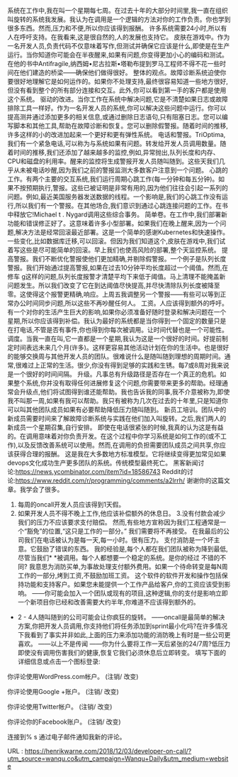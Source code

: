 系统在工作中,我在叫一个星期每七周。在过去十年的大部分时间里,我一直在组织叫旋转的系统我发展。我认为在调用是一个逻辑的方法对你的工作负责。你也学到很多东西。然而,压力和不便,所以你应该得到报酬。 
 许多系统需要24小时,所以有人在呼吁支持。在我看来,这是很自然的,人的发展也支持它。 
 皮肤在游戏中。作为一名开发人员,负责代码不仅意味着写作,但测试并确保它应该是什么,即使是在生产运行。当你知道你可能会在半夜醒来,如果有问题,你变得更加小心的编码和测试。在他的书中Antifragile,纳西姆•尼古拉斯•塔勒布提到罗马工程师不得不花一些时间在他们建造的桥梁——确保他们做得很好。 
 整体的观点。故障诊断系统迫使你要很好地理解它是如何运作的。如果你不处理支持,最终很容易知道一些地方很好,但没有看到整个的所有部分连接和交互。此外,你可以看到第一手的客户都是使用这个系统。 
 驱动的改进。当你工作在系统中解决问题,它是不清楚如果日志或故障排除工具一样好。作为一名开发人员的系统,你可以解决这些问题中运行。你可以提高测井通过添加更多的相关信息,或通过删除日志语句,只有阻塞日志。您可以编写脚本和其他工具,帮助在故障诊断和恢复。您可以删除假警报。随着时间的推移,许多这样的小的改进加起来一个更好和更有弹性系统。 
 电话和警报。TriOptima,我们有一个紧急电话,可以称为与系统如果有问题。转发给开发人员调用数量。随着时间的推移,我们还添加了越来越多的监控,例如,异常抛出,队列长度和内存、CPU和磁盘的利用率。醒来的监控将生成警报开发人员随叫随到。这些天我们几乎从未被电话吵醒,因为我们之前的警报监测大多数客户注意到一个问题。 
 心跳的工作。有两个主要的交互系统,我们运行周期心跳工作(每一分钟和每五分钟)。如果不按预期执行,警报。这些已被证明是非常有用的,因为他们往往会引起一系列的问题。例如,最近美国服务器发送数据的线程。一个影响是,我们的心跳工作没有运行,所以我们有一个警报。在其他场合,我们意识到通过心跳连接问题的工作。在书中释放它!Michael t . Nygard调用这些综合事务。 
 简单卷。在工作中,我们部署新功能和错误修正好了。这意味着许多小型部署。如果我们在晚上醒来,因为一个问题,解决方法是经常回滚最近部署。这是一个简单的感谢Kubernetes和快速操作。一些变化,比如数据库迁移,可以回滚。但因为我们知道这个,皮肤在游戏中,我们试着写这些是尽可能简单的回滚。早上我们也使高风险的部署,整个天监控系统。 
 提高警报。我们不断优化警报使他们更加精确,并剔除假警报。一个例子是队列长度警报。我们开始通过提高警报,如果在过去10分钟平均长度超过一个阈值。然而,在修车 
 g这样的问题,队列长度报警才清楚平均下来低于阈值。马上清理不能掩盖新问题发生。所以我们改变了它在到达阈值尽快提高,并尽快清除队列长度被降至零。这使得这个报警更精确,响应。上周五我调整另一个警报——有些可以等到正常办公时间同步问题,所以这些不再吵醒任何人。 
 工资。人应该得到额外的呼吁。有一个对你的生活产生巨大的影响,如果你必须准备好随时登录和解决问题在一个星期,所以你应该得到补偿。我认为最好的系统都是当你得到一个固定的数量只是在打电话,不管是否有事件,你也得到你每次被调用。让时间代替也是一个可能性。 
 调度。当我一直在叫,它一直都是一个星期,我认为这是一个很好的时间。好提前制定时间表远未来几个月(许多)。这样更容易其他活动计划在你的生活中。也是很好的能够交换周与其他开发人员的团队。很难说什么是随叫随到理想的周期时间。通常,很难过上正常的生活。很少,你没有得到足够的实践和生锈。每7或8周对我来说是一个很好的时间间隔。 
 升级。凡事总有升级路径是否存在一个真正的危机。如果整个系统,你并没有取得任何进展修复这个问题,你需要带来更多的帮助。经理通常会升级点,他们将试图得到谁还能帮助。我也告诉我的同事,我不介意被称为,即使我不叫那一周,如果有我可以帮助。我只有被称为几次在过去的十年里,只是知道你可以叫其他团队成员如果有必要帮助降低压力随叫随到。 
 新员工培训。团队中的新成员需要时间来了解故障诊断系统与实践在他们加入叫旋转。之后,我们两人的新成员一个星期召集,自行安排。 
 即使在电话很紧张的时候,我真的认为这是有益的。在调用意味着对你负责开发。在这个过程中你学习系统是如何工作的(或不工作),以及反馈改善系统可以使用。然而,在调用的负担需要团队成员之间共享,你应该获得合理的报酬。 
 这是我在大多数地方标准模型。它将继续变得更加常见如果devops文化成功生产更多团队的系统。传统模型最终死亡。 
 黑客新闻讨论:https://news.ycombinator.com/item?id=18586743 
 Reddit的讨论:https://www.reddit.com/r/programming/comments/a2lrrh/ 
 谢谢你的这篇文章。我学会了很多。 
 1. 每周的oncall开发人员应该得到1天假。 
 2. 如果开发人员不得不晚上工作,他应该补偿额外的休息日。 
 3.没有付款会减少我们的压力不应该要求支付赔偿。 
 然而,有些地方宣称因为我们工程通常是一个“豁免”的位置,“这只是工作的一部分。” 
 我们需要将不再接受。 
 在我最后的公司我们在电话被认为是每一天,每一小时。很有压力。 
 支付消防是一个坏主意。它鼓励了错误的东西。 
 我的经验是,每个人都在我们团队被称为降到最低,尽管当我们* *被调用。每个人都想要一个稳定的系统。是你的经过 
 不错的不同? 
 我意思为消防买单,为事故处理支付额外费用。如果一个待命转变是每N周工作的一部分,烤到工资,不鼓励加班工资。 
 这个软件的软件开发和操作包括保持功能和支持客户。如果您未能提供一个工作产品给客户,你的工资应该受到影响。 
 ——你可能会加入一个团队或现有的项目,这种逻辑,你的支付是影响立即一个新项目你已经和改善需要大约半年,你难道不应该得到额外的。 
 - 2 - 4人随叫随到的公司可能会让你疯狂的旋转。 
 ——oncall是最简单的解决方案,你把开发人员调用,你支持他们将任务添加到sprint最小化吗?在许多情况下我看到了事实并非如此,上面的压力来添加功能的消防晚上有时是一些公司更喜欢。 
 ——以上不是传闻 
 ——你为什么要将工作一天后紧张的24/7周?低压力即使没有调用伤害我们的健康,恢复它我们必须休息后立即转变。 
 填写下面的详细信息或点击一个图标登录: 
  
  
 你评论使用WordPress.com帐户。 
 (注销/ 
 改变) 
  
  
  
  
  
 你评论使用Google +账户。 
 (注销/ 
 改变) 
  
  
  
  
  
 你评论使用Twitter帐户。 
 (注销/ 
 改变) 
  
  
  
  
  
 你评论你的Facebook账户。 
 (注销/ 
 改变) 
  
  
  
 连接到% s 
 通过电子邮件通知我新的评论。 
  
  
  
  
  
  
   
  URL : https://henrikwarne.com/2018/12/03/developer-on-call/?utm_source=wanqu.co&utm_campaign=Wanqu+Daily&utm_medium=website